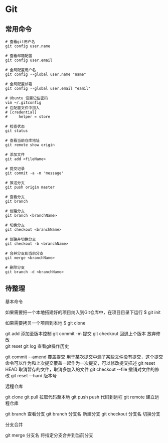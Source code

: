 # Git

## 常用命令

```shell
# 查看git用户名
git config user.name

# 查看邮箱配置
git config user.email

# 全局配置用户名
git config --global user.name "name"

# 全局配置邮箱
git config --global user.email "eamil"

# Ubuntu 设置记住密码
vim ~/.gitconfig
# 在配置文件中加入
# [credential]
#     helper = store

# 检查状态
git status

# 查看当前仓库地址
git remote show origin

# 添加文件
git add <fileName>

# 提交记录
git commit -a -m 'message'

# 推送分支
git push origin master

# 查看分支
git branch

# 创建分支
git branch <branchName>

# 切换分支
git checkout <branchName>

# 创建并切换分支
git checkout -b <branchName>

# 合并分支到当前分支
git merge <branchName>

# 删除分支
git branch -d <branchName>
```


## 待整理
基本命令

如果需要把一个本地搭建好的项目纳入到Git仓库中，在项目目录下运行
$ git init

如果需要拷贝一个项目到本地
$ git clone

git add 添加至版本控制
git commit -m 提交
git checkout 回退上个版本 放弃修改				
git reset
git log 查看git操作历史

git commit --amend 覆盖提交 用于某次提交中漏了某些文件没有提交，这个提交命令可以作为和上次提交覆盖一起作为一次提交，可以修改提交描述
git reset HEAD 取消暂存的文件，取消多加入的文件
git checkout --file 撤销对文件的修改
git reset --hard 版本号

远程仓库

git clone
git pull 拉取代码至本地
git push push 代码到远程
git remote 建立远程仓库

git branch 查看分支
git branch 分支名 新建分支
git checkout 分支名 切换分支

分支合并

git merge 分支名 将指定分支合并到当前分支
